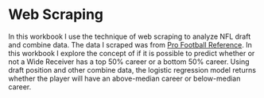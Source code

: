 # Web Scraping
In this workbook I use the technique of web scraping to analyze NFL draft and combine data. The data I scraped was from [Pro Football Reference](https://www.pro-football-reference.com/). In this workbook I explore the concept of if it is possible to predict whether or not a Wide Receiver has a top 50% career or a bottom 50% career. Using draft position and other combine data, the logistic regression model returns whether the player will have an above-median career or below-median career.
